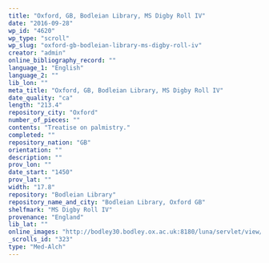 ```yaml
---
title: "Oxford, GB, Bodleian Library, MS Digby Roll IV"
date: "2016-09-28"
wp_id: "4620"
wp_type: "scroll"
wp_slug: "oxford-gb-bodleian-library-ms-digby-roll-iv"
creator: "admin"
online_bibliography_record: ""
language_1: "English"
language_2: ""
lib_lon: ""
meta_title: "Oxford, GB, Bodleian Library, MS Digby Roll IV"
date_quality: "ca"
length: "213.4"
repository_city: "Oxford"
number_of_pieces: ""
contents: "Treatise on palmistry."
completed: ""
repository_nation: "GB"
orientation: ""
description: ""
prov_lon: ""
date_start: "1450"
prov_lat: ""
width: "17.8"
repository: "Bodleian Library"
repository_name_and_city: "Bodleian Library, Oxford GB"
shelfmark: "MS Digby Roll IV"
provenance: "England"
lib_lat: ""
online_images: "http://bodley30.bodley.ox.ac.uk:8180/luna/servlet/view/search?q=Shelfmark=%22MS.%20Digby%20Rolls%204%22"
_scrolls_id: "323"
type: "Med-Alch"
---
```



